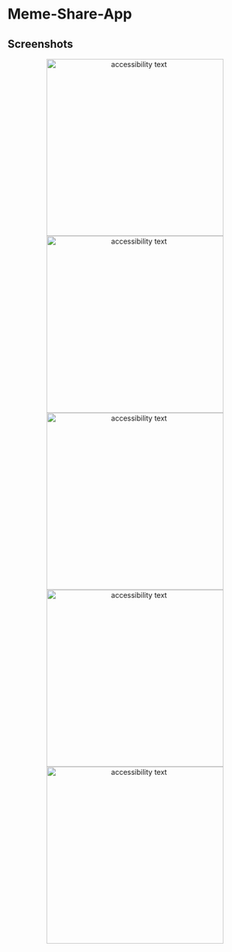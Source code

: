 # Meme-Share-App


##  Screenshots



<p align="center">
   <img src="https://user-images.githubusercontent.com/93905438/163134454-af73f635-ba55-44e3-b31b-9b36672a784a.png" width="350" alt="accessibility text">
   <img src="https://user-images.githubusercontent.com/93905438/163134468-6a8dffb9-d5d2-402c-a2a1-5b166fc8801b.png" width="350" alt="accessibility text">
   <img src="https://user-images.githubusercontent.com/93905438/163134471-feea5df5-1a2e-45ee-970b-21dcffc6779f.png" width="350" alt="accessibility text">
   <img src="https://user-images.githubusercontent.com/93905438/163134475-44b30274-dbd4-49e2-8216-37d030dc6a6a.png" width="350" alt="accessibility text">
   <img src="https://user-images.githubusercontent.com/93905438/163134482-4cb14625-cd62-4b1d-93b2-e6f38ec1fdc4.png" width="350" alt="accessibility text">
</p>






